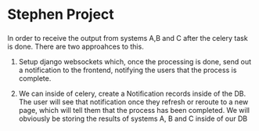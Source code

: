 # Stephen Project

###
In order to receive the output from systems A,B and C after the celery task is done. There are two approahces to this.
1) Setup django websockets which, once the processing is done, send out a notification to the frontend, notifying the users that the process is complete.

2) We can inside of celery, create a Notification records inside of the DB. The user will see that notification once they refresh or reroute to a new page, which will tell them that the process has been completed.
We will obviously be storing the results of systems A, B and C inside of our DB